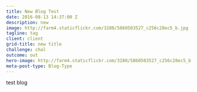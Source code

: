 ```yaml
---
title: New Blog Test
date: 2016-08-13 14:37:00 Z
description: new
image: http://farm4.staticflickr.com/3280/5860503527_c256c28ec5_b.jpg
tagline: tag
client: client
grid-title: new title
challenge: chal
outcome: out
hero-image: http://farm4.staticflickr.com/3280/5860503527_c256c28ec5_b.jpg
meta-post-type: Blog-Type
---
```


test blog